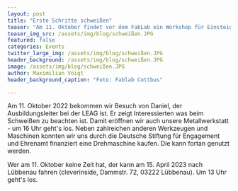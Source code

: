 ```yaml
---
layout: post
title: "Erste Schritte schweißen"
teaser: "Am 11. Oktober findet vor dem FabLab ein Workshop für Einsteiger ins Schweißen statt. Daniel - Ausbildungsleiter von der LEAG - teilt sein Wissen."
teaser_img_src: /assets/img/blog/schweißen.JPG
featured: false
categories: Events
twitter_large_img: /assets/img/blog/schweißen.JPG
header_background: /assets/img/blog/schweißen.JPG
image: /assets/img/blog/schweißen.JPG
author: Maximilian Voigt
header_background_caption: "Foto: Fablab Cottbus"

---
```


Am 11. Oktober 2022 bekommen wir Besuch von Daniel, der Ausbildungsleiter bei der LEAG ist. Er zeigt Interessierten was beim Schweißen zu beachten ist. Damit eröffnen wir auch unsere Metallwerkstatt - um 16 Uhr geht's los. Neben zahlreichen anderen Werkzeugen und Maschinen konnten wir uns durch die Deutsche Stiftung für Engagement und Ehrenamt finanziert eine Drehmaschine kaufen. Die kann fortan genutzt werden.

Wer am 11. Oktober keine Zeit hat, der kann am 15. April 2023 nach Lübbenau fahren (cleverinside, Dammstr. 72, 03222 Lübbenau). Um 13 Uhr geht's los. 
